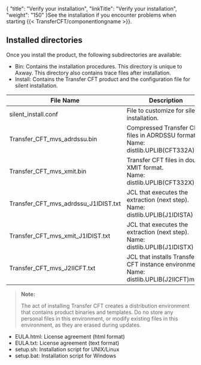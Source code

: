 {
    "title": "Verify your installation",
    "linkTitle": "Verify your installation",
    "weight": "150"
}See the installation if you encounter problems when starting {{< TransferCFT/componentlongname  >}}.

## Installed directories

Once you install the product, the following subdirectories are available:

-   Bin: Contains the installation procedures. This directory is unique to Axway. This directory also contains trace files after installation.
-   Install: Contains the Transfer CFT product and the configuration file for silent installation.


| File Name  | Description  |
| --- | --- |
| silent_install.conf  | File to customize for silent installation.  |
| Transfer_CFT_mvs_adrdssu.bin  | Compressed Transfer CFT files in ADRDSSU format. Name: distlib.UPLIB(CFT332A)  |
| Transfer_CFT_mvs_xmit.bin  |  Transfer CFT files in double XMIT format.<br/>Name: distlib.UPLIB(CFT332X)  |
| Transfer_CFT_mvs_adrdssu_J1IDIST.txt  |  JCL that executes the extraction (next step).<br/>Name: distlib.UPLIB(J1IDISTA)  |
| Transfer_CFT_mvs_xmit_J1IDIST.txt  |  JCL that executes the extraction (next step).<br/>Name: distlib.UPLIB(J1IDISTX)  |
| Transfer_CFT_mvs_J2IICFT.txt  |  JCL that installs Transfer CFT instance environment.<br/>Name: distlib.UPLIB(J2IICFT)mode  |


> **Note:**
>
> The act of installing Transfer CFT creates a distribution environment that contains product binaries and templates. Do no store any personal files in this environment, or modify existing files in this environment, as they are erased during updates.

-   EULA.html: License agreement (html format)
-   EULA.txt: License agreement (text format)
-   setup.sh: Installation script for UNIX/Linux
-   setup.bat: Installation script for Windows
